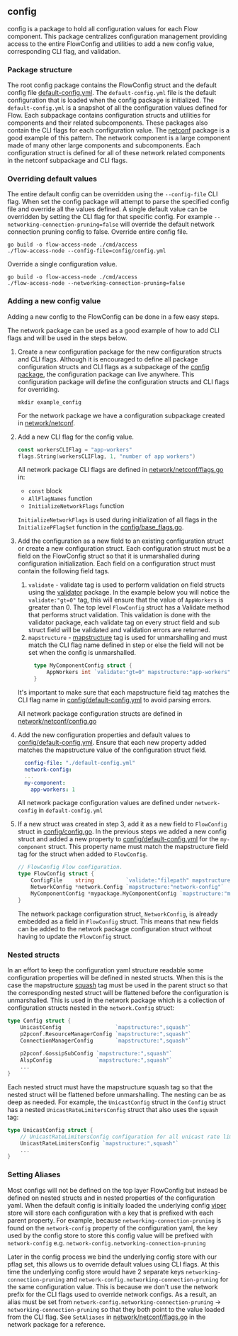 ## config 
config is a package to hold all configuration values for each Flow component. This package centralizes configuration management providing access 
to the entire FlowConfig and utilities to add a new config value, corresponding CLI flag, and validation.

### Package structure
The root config package contains the FlowConfig struct and the default config file [default-config.yml](https://github.com/onflow/flow-go/blob/master/config/default-config.yml). The `default-config.yml` file is the default configuration that is loaded when the config package is initialized.
The `default-config.yml` is a snapshot of all the configuration values defined for Flow.
Each subpackage contains configuration structs and utilities for components and their related subcomponents. These packages also contain the CLI flags for each configuration value. The [netconf](https://github.com/onflow/flow-go/tree/master/network/netconf) package
is a good example of this pattern. The network component is a large component made of many other large components and subcomponents. Each configuration 
struct is defined for all of these network related components in the netconf subpackage and CLI flags. 

### Overriding default values
The entire default config can be overridden using the `--config-file` CLI flag. When set the config package will attempt to parse the specified config file and override all the values 
defined. A single default value can be overridden by setting the CLI flag for that specific config. For example `--networking-connection-pruning=false` will override the default network connection pruning 
config to false.
Override entire config file.
```shell
go build -o flow-access-node ./cmd/access
./flow-access-node --config-file=config/config.yml
```
Override a single configuration value.
```shell
go build -o flow-access-node ./cmd/access
./flow-access-node --networking-connection-pruning=false
```
### Adding a new config value
Adding a new config to the FlowConfig can be done in a few easy steps.

The network package can be used as a good example of how to add CLI flags and will be used in the steps below.

1. Create a new configuration package for the new configuration structs and CLI flags. Although it is encouraged to define all package configuration structs and CLI flags as a subpackage of the [config package](https://github.com/onflow/flow-go/tree/master/config),
the configuration package can live anywhere. This configuration package will define the configuration structs and CLI flags for overriding.
    ```shell
    mkdir example_config 
    ```
    For the network package we have a configuration subpackage created in [network/netconf](https://github.com/onflow/flow-go/tree/master/network/netconf). 

2. Add a new CLI flag for the config value. 
    ```go
    const workersCLIFlag = "app-workers"
    flags.String(workersCLIFlag, 1, "number of app workers")
    ```

   All network package CLI flags are defined in [network/netconf/flags.go](https://github.com/onflow/flow-go/blob/master/network/netconf/flags.go) in:
    - `const` block
    - `AllFlagNames` function
    - `InitializeNetworkFlags` function

    `InitializeNetworkFlags` is used during initialization of all flags 
    in the `InitializePFlagSet` function in the [config/base_flags.go](https://github.com/onflow/flow-go/blob/master/config/base_flags.go).

3. Add the configuration as a new field to an existing configuration struct or create a new configuration struct. Each configuration struct must be a field on the FlowConfig struct so that it is unmarshalled during configuration initialization.
    Each field on a configuration struct must contain the following field tags.
   1. `validate` - validate tag is used to perform validation on field structs using the [validator](https://github.com/go-playground/validator) package. In the example below you will notice 
   the `validate:"gt=0"` tag, this will ensure that the value of `AppWorkers` is greater than 0. The top level `FlowConfig` struct has a Validate method that performs struct validation. This 
   validation is done with the validator package, each validate tag on every struct field and sub struct field will be validated and validation errors are returned.
   2. `mapstructure` - [mapstructure](https://github.com/mitchellh/mapstructure) tag is used for unmarshalling and must match the CLI flag name defined in step or else the field will not be set when the config is unmarshalled.
   ```go
        type MyComponentConfig struct {
            AppWorkers int `validate:"gt=0" mapstructure:"app-workers"`
        }
    ```
   It's important to make sure that each mapstructure field tag matches the CLI flag name in [config/default-config.yml](https://github.com/onflow/flow-go/blob/master/config/default-config.yml) to avoid parsing errors.
   
   All network package configuration structs are defined in [network/netconf/config.go](https://github.com/onflow/flow-go/blob/master/network/netconf/config.go)

4. Add the new configuration properties and default values to [config/default-config.yml](https://github.com/onflow/flow-go/blob/master/config/default-config.yml). Ensure that each new property added matches the mapstructure value of the configuration struct field.
    ```yaml
      config-file: "./default-config.yml"
      network-config:
      ...
      my-component:
        app-workers: 1
    ```
   
    All network package configuration values are defined under `network-config` in `default-config.yml`

5. If a new struct was created in step 3, add it as a new field to `FlowConfig` struct in [config/config.go](https://github.com/onflow/flow-go/blob/master/config/config.go). In the previous steps we added a new config struct and added a new property to [config/default-config.yml](https://github.com/onflow/flow-go/blob/master/config/default-config.yml) for the `my-component` struct. This property name
    must match the mapstructure field tag for the struct when added to `FlowConfig`.
    ```go
    // FlowConfig Flow configuration.
    type FlowConfig struct {
        ConfigFile    string          `validate:"filepath" mapstructure:"config-file"`
        NetworkConfig *network.Config `mapstructure:"network-config"`
        MyComponentConfig *mypackage.MyComponentConfig `mapstructure:"my-component"`
    }
    ```
   
    The network package configuration struct, `NetworkConfig`, is already embedded as a field in `FlowConfig` struct.
    This means that new fields can be added to the network package configuration struct without having to update the `FlowConfig` struct.

### Nested structs
In an effort to keep the configuration yaml structure readable some configuration properties will be defined in nested structs. When this is the case the mapstructure [squash](https://pkg.go.dev/github.com/mitchellh/mapstructure#example-Decode-EmbeddedStruct) tag must be used in the parent struct so that the corresponding nested struct will be 
flattened before the configuration is unmarshalled. This is used in the network package which is a collection of configuration structs nested in the `network.Config` struct:
```go
type Config struct {
    UnicastConfig                 `mapstructure:",squash"`
    p2pconf.ResourceManagerConfig `mapstructure:",squash"`
    ConnectionManagerConfig       `mapstructure:",squash"`
    
    p2pconf.GossipSubConfig `mapstructure:",squash"`
    AlspConfig              `mapstructure:",squash"`
    ...
}
```
Each nested struct must have the mapstructure squash tag so that the nested struct will be flattened before unmarshalling.
The nesting can be as deep as needed. For example, the `UnicastConfig` struct in the `Config` struct has a nested `UnicastRateLimitersConfig` struct that also uses the `squash` tag:

```go
type UnicastConfig struct {
    // UnicastRateLimitersConfig configuration for all unicast rate limiters.
    UnicastRateLimitersConfig `mapstructure:",squash"`
    ...
}
```

### Setting Aliases
Most configs will not be defined on the top layer FlowConfig but instead be defined on nested structs and in nested properties of the configuration yaml. When the default config is initially loaded the underlying config [viper](https://github.com/spf13/viper) store will store 
each configuration with a key that is prefixed with each parent property. For example, because `networking-connection-pruning` is found on the `network-config` property of the configuration yaml, the key used by the config store to 
store this config value will be prefixed with `network-config` e.g.
```network-config.networking-connection-pruning```

Later in the config process we bind the underlying config store with our pflag set, this allows us to override default values using CLI flags.
At this time the underlying config store would have 2 separate keys `networking-connection-pruning` and `network-config.networking-connection-pruning` for the same configuration value. This is because we don't use the network prefix for the CLI flags
used to override network configs. As a result, an alias must be set from `network-config.networking-connection-pruning` -> `networking-connection-pruning` so that they both point to the value loaded from the CLI flag. See `SetAliases` in [network/netconf/flags.go](https://github.com/onflow/flow-go/blob/master/config/network/netconf/flags.go) in the network package for a reference.